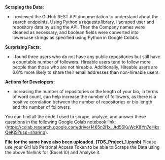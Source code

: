 **Scraping the Data:**

* I reviewed the GitHub REST API documentation to understand about the search endpoints. 
Using Python's requests library, I scraped user and repository data by using the API. 
Then the Company names were cleaned as necessary, and boolean fields were converted into lowercase strings as specified using Python in Google Colabs.

**Surprising Facts:**

* I found three users who do not have any public repositories but still have a countable number of followers. Hireable users tend to follow more people than those who are not hireable. Additionally, Hireable users are 6.6% more likely to share their email addresses than non-hireable users.

**Actions for Developers:**

* Increasing the number of repositories or the length of your bio, in terms of word count, can help increase the number of followers, as there is a positive correlation between the number of repositories or bio length and the number of followers.

You can find all the code I used to scrape, analyze, and answer these questions in the following Google Colab notebook link: 
(https://colab.research.google.com/drive/1465n2I1x_Jtd56KuWcK8Yn7eHksQeKjS?usp=sharing).

**File for the same have also been uploaded. (TDS_Project_1.ipynb)**
Please use your GitHub Personal Access Token to be able to Scrape the Data using the above file/link for (Basel:10) and Analyse it.
